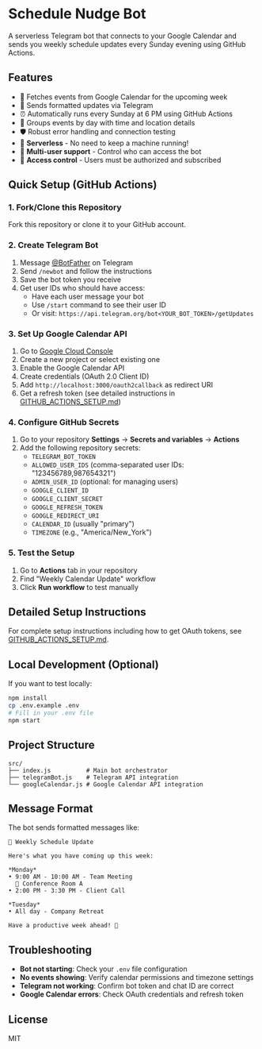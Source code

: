 # Schedule Nudge Bot

A serverless Telegram bot that connects to your Google Calendar and sends you weekly schedule updates every Sunday evening using GitHub Actions.

## Features

- 📅 Fetches events from Google Calendar for the upcoming week
- 📱 Sends formatted updates via Telegram
- ⏰ Automatically runs every Sunday at 6 PM using GitHub Actions
- 🔄 Groups events by day with time and location details
- 🛡️ Robust error handling and connection testing
- 🚀 **Serverless** - No need to keep a machine running!
- 👥 **Multi-user support** - Control who can access the bot
- 🔐 **Access control** - Users must be authorized and subscribed

## Quick Setup (GitHub Actions)

### 1. Fork/Clone this Repository

Fork this repository or clone it to your GitHub account.

### 2. Create Telegram Bot

1. Message [@BotFather](https://t.me/BotFather) on Telegram
2. Send `/newbot` and follow the instructions
3. Save the bot token you receive
4. Get user IDs who should have access:
   - Have each user message your bot
   - Use `/start` command to see their user ID
   - Or visit: `https://api.telegram.org/bot<YOUR_BOT_TOKEN>/getUpdates`

### 3. Set Up Google Calendar API

1. Go to [Google Cloud Console](https://console.cloud.google.com/)
2. Create a new project or select existing one
3. Enable the Google Calendar API
4. Create credentials (OAuth 2.0 Client ID)
5. Add `http://localhost:3000/oauth2callback` as redirect URI
6. Get a refresh token (see detailed instructions in [GITHUB_ACTIONS_SETUP.md](GITHUB_ACTIONS_SETUP.md))

### 4. Configure GitHub Secrets

1. Go to your repository **Settings** → **Secrets and variables** → **Actions**
2. Add the following repository secrets:
   - `TELEGRAM_BOT_TOKEN`
   - `ALLOWED_USER_IDS` (comma-separated user IDs: "123456789,987654321")
   - `ADMIN_USER_ID` (optional: for managing users)
   - `GOOGLE_CLIENT_ID`
   - `GOOGLE_CLIENT_SECRET`
   - `GOOGLE_REFRESH_TOKEN`
   - `GOOGLE_REDIRECT_URI`
   - `CALENDAR_ID` (usually "primary")
   - `TIMEZONE` (e.g., "America/New_York")

### 5. Test the Setup

1. Go to **Actions** tab in your repository
2. Find "Weekly Calendar Update" workflow
3. Click **Run workflow** to test manually

## Detailed Setup Instructions

For complete setup instructions including how to get OAuth tokens, see [GITHUB_ACTIONS_SETUP.md](GITHUB_ACTIONS_SETUP.md).

## Local Development (Optional)

If you want to test locally:

```bash
npm install
cp .env.example .env
# Fill in your .env file
npm start
```

## Project Structure

```
src/
├── index.js          # Main bot orchestrator
├── telegramBot.js    # Telegram API integration
└── googleCalendar.js # Google Calendar API integration
```

## Message Format

The bot sends formatted messages like:

```
📅 Weekly Schedule Update

Here's what you have coming up this week:

*Monday*
• 9:00 AM - 10:00 AM - Team Meeting
  📍 Conference Room A
• 2:00 PM - 3:30 PM - Client Call

*Tuesday*
• All day - Company Retreat

Have a productive week ahead! 💪
```

## Troubleshooting

- **Bot not starting**: Check your `.env` file configuration
- **No events showing**: Verify calendar permissions and timezone settings
- **Telegram not working**: Confirm bot token and chat ID are correct
- **Google Calendar errors**: Check OAuth credentials and refresh token

## License

MIT